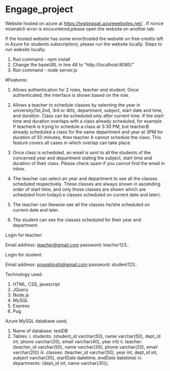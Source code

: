 # Engage_project

Website hosted on azure at https://testpragati.azurewebsites.net/ . If nonce mismatch error is encountered,please open the website on another tab.

If the hosted website has some error(hosted the website on free credits left in Azure for students subscription), please run the website locally.
Steps to run website locally:
1. Run command - npm install
2. Change the baseURL in line 48 to "http://localhost:8080/"
3. Run command - node server.js

#Features:

1. Allows authentication for 2 roles, teacher and student. Once authenticated, the interface is shown based on the role.

2. Allows a teacher to schedule classes by selecting the year in university(1st,2nd, 3rd or 4th), department, subject, start date and time, and duration. Class can be scheduled only after current time. 
If the start time and duration overlaps with a class already scheduled, for example If teacherA is trying to schedule a class at 3:30 PM, but teacherB already scheduled a class
for the same department and year at 3PM for duration of 50 minutes, then teacher A cannot schedule the class. This feature covers all cases in which overlap can take place.

3. Once class is scheduled, an email is sent to all the students of the concerned year and department stating the subject, start time and duration of their class. Please check spam if you cannot find the email in inbox.

4. The teacher can select an year and department to see all the classes scheduled respectively. These classes are always shown in ascending order of start time, 
and only those classes are shown which are scheduled from today(i.e classes scheduled on current date and later).

5. The teacher can likewise see all the classes he/she scheduled on current date and later.

6. The student can see the classes scheduled for their year and department.

Login for teacher:

Email address: teacher@gmail.com
password: teacher123..

Login for student:

Email address: pragatijoshi@gmail.com
password: student123..

Technology used:

1. HTML, CSS, javascript
2. JQuery
3. Node.js
4. MySQL
5. Express
6. Pug

Azure MySQL database used,

1. Name of database: testDB
2. Tables: 
  i. students: (student_id varchar(50), name varchar(50), dept_id int, phone varchar(20), email varchar(40), year int)
  ii. teacher: (teacher_id varchar(50), name varchar(30), phone varchar(20), email varchar(20))
  iii. classes: (teacher_id varchar(50), year int, dept_id int, subject varchar(30), startDate datetime, endDate datetime)
  iv. departments: (dept_id int, name varchar(30));
